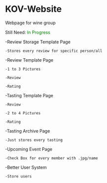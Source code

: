 KOV-Website
===========

Webpage for wine group

Still Need: <font color="green">In Progress</font>

-Review Storage Template Page

    -Stores every review for specific person/all
    
-Review Template Page

    -1 to 3 Pictures
    
    -Review
    
    -Rating

-Tasting Template Page

    -Review
 
    -2 to 4 Pictures

    -Rating


-Tasting Archive Page

    -Just stores every tasting 
  
  
-Upcoming Event Page

    -Check Box for every member with .jpg/name
  

-Better User System

    -Store users
  
    
